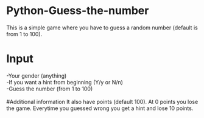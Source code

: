# Python-Guess-the-number
This is a simple game where you have to guess a random number (default is from 1 to 100). 

# Input
-Your gender (anything)<br/>
-If you want a hint from beginning (Y/y or N/n)<br/>
-Guess the number (from 1 to 100)<br/>
<br/>
#Additional information
It also have points (default 100). At 0 points you lose the game. Everytime you guessed wrong you get a hint and lose 10 points.
